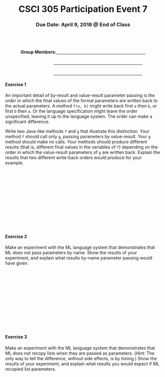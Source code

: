 <center>

<h1>CSCI 305 Participation Event 7</h1>

<h3>Due Date: April 9, 2018 @ End of Class</h3>
<br />
<br />

<h4>Group Members:<u>&nbsp;&nbsp;&nbsp;&nbsp;&nbsp;&nbsp;&nbsp;&nbsp;&nbsp;
&nbsp;&nbsp;&nbsp;&nbsp;&nbsp;&nbsp;&nbsp;&nbsp;&nbsp;&nbsp;&nbsp;&nbsp;
&nbsp;&nbsp;&nbsp;&nbsp;&nbsp;&nbsp;&nbsp;&nbsp;&nbsp;&nbsp;&nbsp;&nbsp;
&nbsp;&nbsp;&nbsp;&nbsp;&nbsp;&nbsp;&nbsp;&nbsp;&nbsp;&nbsp;&nbsp;&nbsp;
&nbsp;&nbsp;&nbsp;&nbsp;&nbsp;&nbsp;&nbsp;&nbsp;&nbsp;&nbsp;&nbsp;&nbsp;
&nbsp;&nbsp;&nbsp;&nbsp;&nbsp;&nbsp;&nbsp;&nbsp;&nbsp;&nbsp;&nbsp;&nbsp;
&nbsp;&nbsp;&nbsp;&nbsp;&nbsp;&nbsp;&nbsp;&nbsp;&nbsp;&nbsp;&nbsp;&nbsp;</u><br/><br/>&nbsp;&nbsp;&nbsp;&nbsp;&nbsp;&nbsp;&nbsp;&nbsp;&nbsp;&nbsp;&nbsp;&nbsp;&nbsp;
&nbsp;&nbsp;&nbsp;&nbsp;&nbsp;&nbsp;&nbsp;&nbsp;&nbsp;&nbsp;&nbsp;&nbsp;&nbsp;&nbsp;&nbsp;<u>&nbsp;&nbsp;&nbsp;&nbsp;&nbsp;&nbsp;&nbsp;&nbsp;&nbsp;&nbsp;&nbsp;&nbsp;&nbsp;&nbsp;&nbsp;&nbsp;&nbsp;
&nbsp;&nbsp;&nbsp;&nbsp;
&nbsp;&nbsp;&nbsp;&nbsp;&nbsp;&nbsp;&nbsp;&nbsp;&nbsp;&nbsp;&nbsp;&nbsp;
&nbsp;&nbsp;&nbsp;&nbsp;&nbsp;&nbsp;&nbsp;&nbsp;&nbsp;&nbsp;&nbsp;&nbsp;
&nbsp;&nbsp;&nbsp;&nbsp;&nbsp;&nbsp;&nbsp;&nbsp;&nbsp;&nbsp;&nbsp;&nbsp;
&nbsp;&nbsp;&nbsp;&nbsp;&nbsp;&nbsp;&nbsp;&nbsp;&nbsp;&nbsp;&nbsp;&nbsp;
&nbsp;&nbsp;&nbsp;&nbsp;&nbsp;&nbsp;&nbsp;&nbsp;&nbsp;&nbsp;&nbsp;&nbsp;</u><br/><br/>&nbsp;&nbsp;&nbsp;&nbsp;&nbsp;&nbsp;&nbsp;&nbsp;&nbsp;&nbsp;&nbsp;&nbsp;&nbsp;
&nbsp;&nbsp;&nbsp;&nbsp;&nbsp;&nbsp;&nbsp;&nbsp;&nbsp;&nbsp;&nbsp;&nbsp;&nbsp;&nbsp;&nbsp;<u>&nbsp;&nbsp;&nbsp;&nbsp;&nbsp;&nbsp;&nbsp;&nbsp;&nbsp;&nbsp;&nbsp;&nbsp;&nbsp;&nbsp;&nbsp;&nbsp;&nbsp;
&nbsp;&nbsp;&nbsp;&nbsp;
&nbsp;&nbsp;&nbsp;&nbsp;&nbsp;&nbsp;&nbsp;&nbsp;&nbsp;&nbsp;&nbsp;&nbsp;
&nbsp;&nbsp;&nbsp;&nbsp;&nbsp;&nbsp;&nbsp;&nbsp;&nbsp;&nbsp;&nbsp;&nbsp;
&nbsp;&nbsp;&nbsp;&nbsp;&nbsp;&nbsp;&nbsp;&nbsp;&nbsp;&nbsp;&nbsp;&nbsp;
&nbsp;&nbsp;&nbsp;&nbsp;&nbsp;&nbsp;&nbsp;&nbsp;&nbsp;&nbsp;&nbsp;&nbsp;
&nbsp;&nbsp;&nbsp;&nbsp;&nbsp;&nbsp;&nbsp;&nbsp;&nbsp;&nbsp;&nbsp;&nbsp;</u></h4>

</center>

#### Exercise 1
An important detail of by-result and value-result parameter passing is the *order* in which the final values of the formal parameters are written back to the actual parameters. A method `f(a, b)` might write back first `a` then `b`, or first `b` then `a`. Or the language specification might leave the order unspecified, leaving it up to the language system. The order can make a significant difference.

Write two Java-like methods `f` and `g` that illustrate this distinction. Your method `f` should call only `g`, passing parameters by value-result. Your `g` method should make no calls. Your methods should produce different results (that is, different final values in the variables of `f`) depending on the order in which the value-result parameters of `g` are written back. Explain the results that two different write-back orders would produce for your example.

<br/>
<br/>
<br/>
<br/>
<br/>
<br/>
<br/>
<br/>
<br/>
<br/>
<br/>

#### Exercise 2
Make an experiment with the ML language system that demonstrates that ML does not pass parameters by name. Show the results of your experiment, and explain what results by-name parameter passing would have given.

<br/>
<br/>
<br/>
<br/>
<br/>
<br/>
<br/>
<br/>
<br/>
<br/>
<br/>

#### Exercise 3
Make an experiment with the ML language system that demonstrates that ML does not recopy lists when they are passed as parameters. (*Hint:* The only way to tell the difference, without side effects, is by timing.) Show the results of your experiment, and explain what results you would expect if ML recopied list parameters.

<br/>
<br/>
<br/>
<br/>
<br/>
<br/>
<br/>
<br/>
